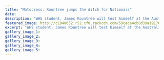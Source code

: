 ```yaml
---
title: "Motocross: Rountree jumps the ditch for Nationals"
date: 
description: "WHS student, James Rountree will test himself at the Australian Junior nationals next week..."
featured_image: http://c1940652.r52.cf0.rackcdn.com/59caca4cb8d39a19170003bc/James-Rountree-off-overseas-chron-26-sept.jpg
excerpt: "WHS student, James Rountree will test himself at the Australian Junior nationals next week."
gallery_image_1: 
gallery_image_2: 
gallery_image_3: 
gallery_image_4: 
gallery_image_5: 
---
```

